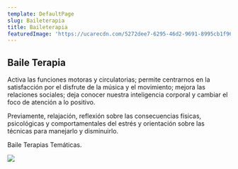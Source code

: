 ```yaml
---
template: DefaultPage
slug: Baileterapia
title: Baileterapia
featuredImage: 'https://ucarecdn.com/5272dee7-6295-46d2-9691-8995cb1f96c8/'
---
```

## Baile Terapia

Activa las funciones motoras y circulatorias; permite centrarnos en la satisfacción por el disfrute de la música y el movimiento; mejora las relaciones sociales; deja conocer nuestra inteligencia corporal y cambiar el foco de atención a lo positivo.

Previamente, relajación, reflexión sobre las consecuencias físicas, psicológicas y comportamentales del estrés y orientación sobre las técnicas para manejarlo y disminuirlo. 

Baile Terapias Temáticas.

![](https://ucarecdn.com/e2f3b0ab-87a6-4ad6-997a-45b38fa9a5b8/)